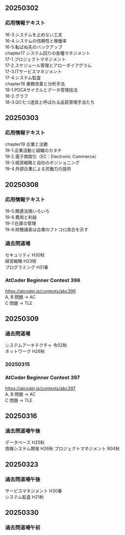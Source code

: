 ## 20250302
### 応用情報テキスト
16-3.システムを止めない工夫  
16-4.システムの信頼性と稼働率  
16-5.転ばぬ先のバックアップ  
chapter17 システム回りの各種マネジメント  
17-1.プロジェクトマネジメント  
17-2.スケジュール管理とアローダイアグラム  
17-3.ITサービスマネジメント  
17-4.システム監査  
chapter18 業務改善と分析手法  
18-1.PDCAサイクルとデータ管理技法  
18-2.グラフ  
18-3.QC七つ道具と呼ばれる品質管理手法たち  

## 20250303
### 応用情報テキスト
chapter19 企業と法務  
19-1.企業活動と組織のカタチ  
19-2.電子商取引（EC：Electronic Commerce）  
19-3.経営戦略と自社のポジショニング  
19-4.外部企業による労働力の提供  

## 20250308
### 応用情報テキスト
19-5.関連法規いろいろ  
19-6.費用と利益  
19-7.在庫の管理  
19-8.財務諸表は企業のフトコロ具合を示す  
### 過去問道場
セキュリティ H30秋  
経営戦略 H23特  
プログラミング H31春  
### AtCoder Beginner Contest 396
https://atcoder.jp/contests/abc396  
A, B 問題 -> AC  
C 問題 -> TLE  

## 20250309
### 過去問道場
システムアーキテクチャ 令02秋  
ネットワーク H26秋  

### 20250315
### AtCoder Beginner Contest 397
https://atcoder.jp/contests/abc397  
A, B 問題 -> AC  
C 問題 -> TLE  

## 20250316
### 過去問道場午後
データベース H25秋  
情報システム開発 H26秋
プロジェクトマネジメント R04秋  

## 20250323
### 過去問道場午後
サービスマネジメント H30春  
システム監査 H21秋  

## 20250330
### 過去問道場午前
